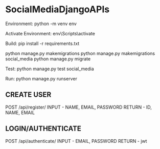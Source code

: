 # SocialMediaDjangoAPIs


Environment:
python -m venv env

Activate Environment:
env\Scripts\activate

Build:
pip install -r requirements.txt

python manage.py makemigrations
python manage.py makemigrations social_media
python manage.py migrate

Test:
python manage.py test social_media

Run:
python manage.py runserver

## CREATE USER
POST /api/register/ 
  INPUT - NAME, EMAIL, PASSWORD
  RETURN - ID, NAME, EMAIL
## LOGIN/AUTHENTICATE
POST /api/authenticate/
  INPUT - EMAIL, PASSWORD
  RETURN - jwt 

